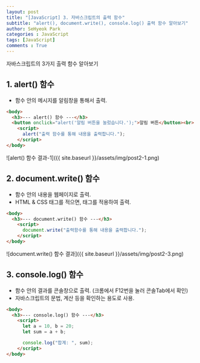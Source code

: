 ```yaml
---
layout: post
title: "[JavaScript] 3. 자바스크립트의 출력 함수"
subtitle: "alert(), document.write(), console.log() 출력 함수 알아보기"
author: SeHyeok Park
categories : JavaScript
tags: [JavaScript]
comments : True
---
```

<div id='preview' class='display-none'>
자바스크립트의 3가지 출력 함수 알아보기
</div>

## 1. alert() 함수
- 함수 안의 메시지를 알림창을 통해서 출력.

```html
<body>
  <h3>--- alert() 함수 ---</h3>
  <button onclick="alert('알림 버튼을 눌렀습니다.');">알림 버튼</button><br>
    <script>
      alert("출력 함수를 통해 내용을 출력합니다.");
    </script>
</body>
```

![alert() 함수 결과-1]({{ site.baseurl }}/assets/img/post2-1.png)


## 2. document.write() 함수
- 함수 안의 내용을 웹페이지로 출력.
- HTML & CSS 태그를 적으면, 태그를 적용하여 출력.

```html
<body>
  <h3>--- document.write() 함수 ---</h3>
    <script>
      document.write("출력함수를 통해 내용을 출력합니다.");
    </script>
</body>
```

![document.write() 함수 결과]({{ site.baseurl }}/assets/img/post2-3.png)

## 3. console.log() 함수
- 함수 안의 결과를 콘솔창으로 출력. (크롬에서 F12번을 눌러 콘솔Tab에서 확인)
- 자바스크립트의 문법, 계산 등을 확인하는 용도로 사용.

```html
<body>
  <h3>--- console.log() 함수 ---</h3>
    <script>
      let a = 10, b = 20;
      let sum = a + b;

      console.log("합계: ", sum);
    </script>
</body>
```